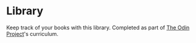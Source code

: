 # Library

Keep track of your books with this library. Completed as part of [The Odin Project](https://www.theodinproject.com/)'s curriculum.
